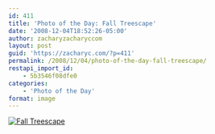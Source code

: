 ```yaml
---
id: 411
title: 'Photo of the Day: Fall Treescape'
date: '2008-12-04T18:52:26-05:00'
author: zacharyzacharyccom
layout: post
guid: 'https://zacharyc.com/?p=411'
permalink: /2008/12/04/photo-of-the-day-fall-treescape/
restapi_import_id:
    - 5b3546f08dfe0
categories:
    - 'Photo of the Day'
format: image
---
```


[![](https://i0.wp.com/zacharyc.smugmug.com/photos/430206964_LRjnU-M.jpg?resize=600%2C396 "Fall Treescape")](http://zacharyc.smugmug.com/gallery/6035965_mvCXN/1/#430206964_LRjnU-A-LB)